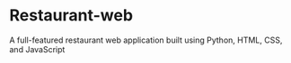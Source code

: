 # Restaurant-web
A full-featured restaurant web application built using Python, HTML, CSS, and JavaScript
